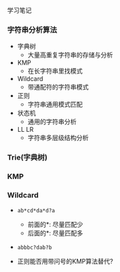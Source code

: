 学习笔记

### 字符串分析算法
- 字典树
  - 大量高重复字符串的存储与分析
- KMP
  - 在长字符串里找模式
- Wildcard
  - 带通配符的字符串模式
- 正则
  - 字符串通用模式匹配
- 状态机
  - 通用的字符串分析
- LL LR
  - 字符串多层级结构分析


### Trie(字典树)

### KMP

### Wildcard

- `ab*cd*da*d?a`
  - 前面的*: 尽量匹配少
  - 后面的*: 尽量匹配多
- `abbbc?dab?b`

- 正则能否用带问号的KMP算法替代?
